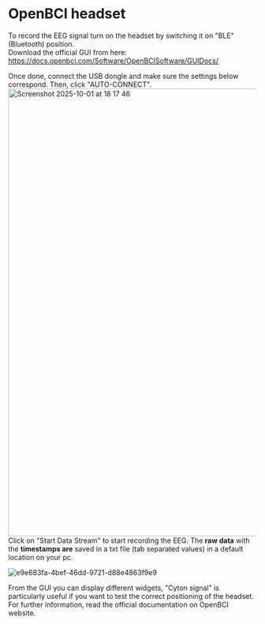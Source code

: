 # OpenBCI headset 

To record the EEG signal turn on the headset by switching it on "BLE" (Bluetooth) position.\
Download the official GUI from here: https://docs.openbci.com/Software/OpenBCISoftware/GUIDocs/

Once done, connect the USB dongle and make sure the settings below correspond. Then, click "AUTO-CONNECT".
<img width="1136" height="908" alt="Screenshot 2025-10-01 at 18 17 46" src="https://github.com/user-attachments/assets/67a0bfcb-ab41-49f8-a43c-b8b2c9df3475" />
Click on "Start Data Stream" to start recording the EEG. The **raw data** with the **timestamps are** saved in a txt file (tab separated values) in a default location on your pc.

![e9e683fa-4bef-46dd-9721-d88e4863f9e9](https://github.com/user-attachments/assets/3d8c6674-904b-45da-be1a-89b460d46588)

From the GUI you can display different widgets, "Cyton signal" is particularly useful if you want to test the correct positioning of the headset. 
For further information, read the official documentation on OpenBCI website.
